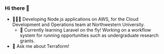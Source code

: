 ### Hi there 👋
- 👩🏼‍💻 Developing Node.js applications on AWS, for the Cloud Development and Operations team at Northwestern University. 
  - 🌱 Currently learning Laravel on the fly! Working on a workflow system for running opportunities such as undergraduate research grants.
- 💬 Ask me about Terraform!

<!--
**cecolby11/cecolby11** is a ✨ _special_ ✨ repository because its `README.md` (this file) appears on your GitHub profile.

Here are some ideas to get you started:

- 🔭 I’m currently working on ...
- 🌱 I’m currently learning ...
- 👯 I’m looking to collaborate on ...
- 🤔 I’m looking for help with ...
- 💬 Ask me about ...
- 📫 How to reach me: ...
- 😄 Pronouns: ...
- ⚡ Fun fact: ...
-->
